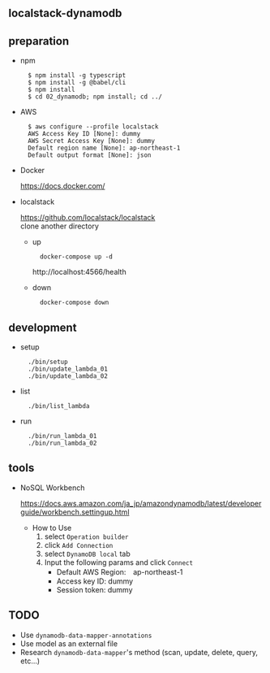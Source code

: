 ## localstack-dynamodb

## preparation

* npm

        $ npm install -g typescript
        $ npm install -g @babel/cli
        $ npm install
        $ cd 02_dynamodb; npm install; cd ../

* AWS

        $ aws configure --profile localstack
        AWS Access Key ID [None]: dummy
        AWS Secret Access Key [None]: dummy
        Default region name [None]: ap-northeast-1
        Default output format [None]: json

* Docker 

    https://docs.docker.com/

* localstack

    https://github.com/localstack/localstack  
    clone another directory

    * up
    
            docker-compose up -d

        http://localhost:4566/health
    
    * down
    
            docker-compose down

## development
* setup
    
        ./bin/setup
        ./bin/update_lambda_01
        ./bin/update_lambda_02

* list

        ./bin/list_lambda

* run

        ./bin/run_lambda_01
        ./bin/run_lambda_02

## tools

* NoSQL Workbench

    https://docs.aws.amazon.com/ja_jp/amazondynamodb/latest/developerguide/workbench.settingup.html

    * How to Use
        1. select `Operation builder`
        2. click `Add Connection`
        3. select `DynamoDB local` tab
        4. Input the following params and click `Connect`
            * Default AWS Region:　ap-northeast-1
            * Access key ID: dummy
            * Session token: dummy

## TODO

* Use `dynamodb-data-mapper-annotations`
* Use model as an external file
* Research `dynamodb-data-mapper`'s method (scan, update, delete, query, etc...)
